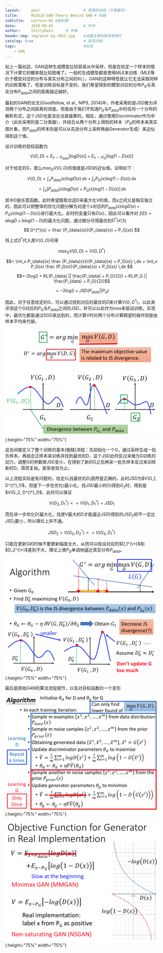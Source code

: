```yaml
---
layout:     post                    # 使用的布局（不需要改）
title:      MLDS18-GAN-Theory Behind GAN # 标题 
subtitle:   Lecture-02 #副标题
date:       2019-06-03              # 时间
author:     ChillyRain      # 作者
header-img: img/post-bg-2015.jpg    #这篇文章标题背景图片
catalog: true                       # 是否归档
tags:                               #标签
    - GAN
---
```


如上一篇如述，GAN这种生成模型比较容易从中采样，但是在给定一个样本的情况下计算它的概率就比较困难了。一般的生成模型都是使用MLE来训练（MLE等价于模型对应的分布与真实分布之间的KL），GAN的这种特性就让它无法采取同样的训练策略了。但是训练目标是不变的，我们希望得到的模型对应的分布$P_G$与真实分布$P_{data}$之间的距离越近越好。

最初的GAN的论文(Goodfellow, et al., NIPS, 2014)中，作者采用的是JSD做为评测两个分布之间距离的测度。但是由于我们不知道$P_G$与$P_{data}$中的任何一个分布的解析形式，这个JSD也是没办法直接算的。相反，通过使用Discriminator作为中介（此处采用的是二分类器），并结合从两个分布上得到的样本（$P_G$的样本来真实图片集，而$P_{data}$的样本则是可以从先验分布上采样再由Generator生成）来近似得到这个值。

设计训练的目标函数为

$$
V(G, D) = E_{x \sim P_{data}}[logD(x)] + E_{x \sim P_G}[log(1-D(x))]
$$

对于给定的G，那么$max_D{V(G, D)}$的值就是JSD的近似值。证明如下：

$$V(G, D) = \int_x P_{data}(x)logD(x) \,dx + \int_x P_G(x)log(1-D(x)) \,dx$$

$$= \int_x [P_{data}(x)logD(x) + P_G(x)log(1-D(x))] \,dx$$

其中D是任意函数。此时希望能取合适D来最大化$V$的值，而$x$之间又是相互独立的，因此可以把整体的优化问题分解为对逐个$x$对应的$P_{data}(x)logD(x) + P_G(x)log(1-D(x))$进行最大化。此时的变量只有$D(x)$，因此可以看作对 $f(D) = alogD + blog(1-D)$的最大化问题，通过微分可得最优的$D^{*}(x)$为

$$
D^{*}(x) = \frac {P_{data}(x)}{P_{data}(x) + P_G(x)}
$$

将上式$D^{*}$代入原$V(G, D)$可得

$$max_D{V(G, D)} = V(G, D^{*})$$

$$= \int_x P_{data}(x) \frac {P_{data}(x)}{P_{data}(x) + P_G(x)} \,dx + \int_x P_G(x) \frac {P_G(x)}{P_{data}(x) + P_G(x)} \,dx $$

$$=-2log2 + KL(P_{data} || \frac{P_{data} + P_G}{2}) + KL(P_G || \frac{P_{data} + P_G}{2})$$

$$=-2log2 + JSD(P_{data} || P_G)$$

因此，对于任意给定的G，可以通过找到对应的最优的$D$来计算$V(G, D^{*})$，以此来评测这个G对应的$P_G$与$P_{data}$之间的JSD，并可以以此作为loss来驱动训练。实现中，最优化都是通过SGD来达到的，而计算V时对两个分布计算期望的操作则是由样本平均来代替。

![minmax](/img/post-GAN-minmax.png){:height="75%" width="75%"}

这也间接定义了整个训练的基本(粗糙)流程：先初始化一个G，通过采样生成一批负样本，再结合正样本来训练并找到最优的D，这个JSD此时反过来做为G训练的动力，调整G的参数使JSD变小，在得到了新的G之后再采一批负样本反过来训练新的D，周而复始，直至收敛为止。

以上流程实际是有问题的，给定$G_1$找最优的$D_1$固然是正确的，此时JSD为$V(G_1, D^{\*}_1)$，但是下一步在优化(最小化，找JSD最小的G)得到$G_2$时，得到是$V(G_2, D^{\*}_1)$，此时可以保证

$$V(G_2, D^{*}_1) <= V(G_1, D^{*}_1) = JSD_1$$

而在进一步优化D(最大化，找使V最大的D才能逼近JSD)得到的$JSD_2$却不一定比$JSD_1$要小，所以理论上并不通。

$$JSD_2 = V(G_2, D^{*}_2) >= V(G_2, D^{*}_1)$$

只能在更新G的时候不要更新幅度太大，从而可以假设对应的$D_1^{\*}$和$D_2^{\*}$差别不大，理论上使$P_G$单调地逼近真实分布$P_{data}$。

![pitfalls](/img/post-GAN-pitfalls.png){:height="75%" width="75%"}

最后是原始GAN的算法流程细节，以及对目标函数的一个变形

![algo](/img/post-GAN-MMGAN.png){:height="75%" width="75%"}

![nsgan](/img/post-GAN-NSGAN.png){:height="75%" width="75%"}





